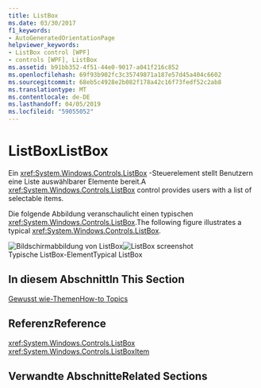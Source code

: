 ```yaml
---
title: ListBox
ms.date: 03/30/2017
f1_keywords:
- AutoGeneratedOrientationPage
helpviewer_keywords:
- ListBox control [WPF]
- controls [WPF], ListBox
ms.assetid: b91bb352-4f51-44e0-9017-a041f216c852
ms.openlocfilehash: 69f93b902fc3c35749871a187e57d45a404c6602
ms.sourcegitcommit: 68eb5c4928e2b082f178a42c16f73fedf52c2ab8
ms.translationtype: MT
ms.contentlocale: de-DE
ms.lasthandoff: 04/05/2019
ms.locfileid: "59055052"
---
```

# <a name="listbox"></a><span data-ttu-id="be9d5-102">ListBox</span><span class="sxs-lookup"><span data-stu-id="be9d5-102">ListBox</span></span>
<span data-ttu-id="be9d5-103">Ein <xref:System.Windows.Controls.ListBox> -Steuerelement stellt Benutzern eine Liste auswählbarer Elemente bereit.</span><span class="sxs-lookup"><span data-stu-id="be9d5-103">A <xref:System.Windows.Controls.ListBox> control provides users with a list of selectable items.</span></span>  
  
 <span data-ttu-id="be9d5-104">Die folgende Abbildung veranschaulicht einen typischen <xref:System.Windows.Controls.ListBox>.</span><span class="sxs-lookup"><span data-stu-id="be9d5-104">The following figure illustrates a typical <xref:System.Windows.Controls.ListBox>.</span></span>  
  
 <span data-ttu-id="be9d5-105">![Bildschirmabbildung von ListBox](./media/ss-ctl-listbox.gif "SS_CTL_listbox")</span><span class="sxs-lookup"><span data-stu-id="be9d5-105">![ListBox screenshot](./media/ss-ctl-listbox.gif "SS_CTL_listbox")</span></span>  
<span data-ttu-id="be9d5-106">Typische ListBox-Element</span><span class="sxs-lookup"><span data-stu-id="be9d5-106">Typical ListBox</span></span>  
  
## <a name="in-this-section"></a><span data-ttu-id="be9d5-107">In diesem Abschnitt</span><span class="sxs-lookup"><span data-stu-id="be9d5-107">In This Section</span></span>  
 [<span data-ttu-id="be9d5-108">Gewusst wie-Themen</span><span class="sxs-lookup"><span data-stu-id="be9d5-108">How-to Topics</span></span>](listbox-how-to-topics.md)  
  
## <a name="reference"></a><span data-ttu-id="be9d5-109">Referenz</span><span class="sxs-lookup"><span data-stu-id="be9d5-109">Reference</span></span>  
 <xref:System.Windows.Controls.ListBox>  
  <xref:System.Windows.Controls.ListBoxItem>  
  
## <a name="related-sections"></a><span data-ttu-id="be9d5-110">Verwandte Abschnitte</span><span class="sxs-lookup"><span data-stu-id="be9d5-110">Related Sections</span></span>
